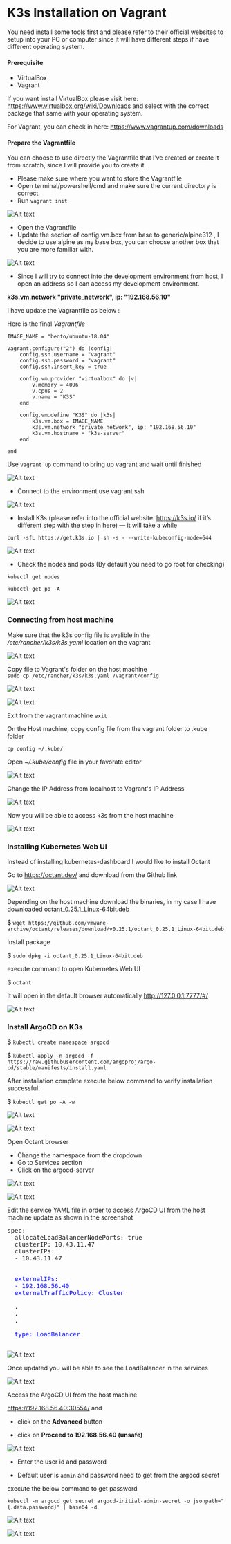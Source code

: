 # K3s Installation on Vagrant

You need install some tools first and please refer to their official websites to setup into your PC or computer since it will have different steps if have different operating system.

#### Prerequisite
- VirtualBox
- Vagrant

If you want install VirtualBox please visit here: https://www.virtualbox.org/wiki/Downloads and select with the correct package that same with your operating system.

For Vagrant, you can check in here: https://www.vagrantup.com/downloads

#### Prepare the Vagrantfile
You can choose to use directly the Vagrantfile that I’ve created or create it from scratch, since I will provide you to create it.

- Please make sure where you want to store the Vagrantfile  
- Open terminal/powershell/cmd and make sure the current directory is correct.  
- Run `vagrant init`

![Alt text](images/image.png)

- Open the Vagrantfile
- Update the section of config.vm.box from base to generic/alpine312 , I decide to use alpine as my base box, you can choose another box that you are more familiar with.

![Alt text](images/image-1.png)

- Since I will try to connect into the development environment from host, I open an address so I can access my development environment.

**k3s.vm.network "private_network", ip: "192.168.56.10"**  

I have update the Vagrantfile as below :

Here is the final *Vagrantfile*

```
IMAGE_NAME = "bento/ubuntu-18.04"

Vagrant.configure("2") do |config|
    config.ssh.username = "vagrant"
    config.ssh.password = "vagrant"
    config.ssh.insert_key = true

    config.vm.provider "virtualbox" do |v|
        v.memory = 4096
        v.cpus = 2
        v.name = "K3S"
    end
      
    config.vm.define "K3S" do |k3s|
        k3s.vm.box = IMAGE_NAME
        k3s.vm.network "private_network", ip: "192.168.56.10"
        k3s.vm.hostname = "k3s-server"
    end
  
end
```

 Use `vagrant up` command to bring up vagrant and wait until finished

 ![Alt text](images/image-2.png)

- Connect to the environment use vagrant ssh

![Alt text](images/image-3.png)

- Install K3s (please refer into the official website: https://k3s.io/ if it’s different step with the step in here) — it will take a while

`curl -sfL https://get.k3s.io | sh -s - --write-kubeconfig-mode=644`

![Alt text](images/image-4.png)

- Check the nodes and pods (By default you need to go root for checking)

`kubectl get nodes`  

`kubectl get po -A`

![Alt text](images/image-5.png)

### Connecting from host machine

Make sure that the k3s config file is avalible in the */etc/rancher/k3s/k3s.yaml* location on the vagrant

![Alt text](images/image-6.png)

Copy file to Vagrant's folder on the host machine  
`sudo cp /etc/rancher/k3s/k3s.yaml /vagrant/config`

![Alt text](images/image-7.png)

![Alt text](images/image-8.png)

Exit from the vagrant machine 
`exit`

On the Host machine, copy config file from the vagrant folder to .kube folder

`cp config ~/.kube/`

Open *~/.kube/config* file in your favorate editor 

![Alt text](images/image-9.png)

Change the IP Address from localhost to Vagrant's IP Address

![Alt text](images/image-10.png)

Now you will be able to access k3s from the host machine

![Alt text](images/image-11.png)

### Installing Kubernetes Web UI

Instead of installing kubernetes-dashboard I would like to install Octant

Go to https://octant.dev/ and download from the Github link

![Alt text](images/image-12.png)

Depending on the host machine download the binaries, in my case I have downloaded octant_0.25.1_Linux-64bit.deb

$ `wget https://github.com/vmware-archive/octant/releases/download/v0.25.1/octant_0.25.1_Linux-64bit.deb `

Install package

$ `sudo dpkg -i octant_0.25.1_Linux-64bit.deb`

execute command to open Kubernetes Web UI

$ `octant`

It will open in the default browser automatically http://127.0.0.1:7777/#/

![Alt text](images/image-13.png)

### Install ArgoCD on K3s  

$ `kubectl create namespace argocd`

$ `kubectl apply -n argocd -f https://raw.githubusercontent.com/argoproj/argo-cd/stable/manifests/install.yaml`

After installation complete execute below command to verify installation successful.

$ `kubectl get po -A -w`

![Alt text](images/image-15.png)

![Alt text](images/image-16.png)

Open Octant browser 
- Change the namespace from the dropdown
- Go to Services section
- Click on the argocd-server 

![Alt text](images/image-18.png)

![Alt text](images/image-17.png)

Edit the service YAML file in order to access ArgoCD UI from the host machine update as shown in the screenshot 

<pre>
spec:
  allocateLoadBalancerNodePorts: true
  clusterIP: 10.43.11.47
  clusterIPs:
  - 10.43.11.47

  <span style="color:blue">
  externalIPs:
  - 192.168.56.40
  externalTrafficPolicy: Cluster
  </span>
  .
  .
  .
  <span style="color:blue">
  type: LoadBalancer
  </span>
</pre>


![Alt text](images/image-21.png)

Once updated you will be able to see the LoadBalancer in the services

![Alt text](images/image-22.png)

Access the ArgoCD UI from the host machine

https://192.168.56.40:30554/ and 

- click on the **Advanced** button

- click on **Proceed to 192.168.56.40 (unsafe)**

![Alt text](images/image-23.png)

- Enter the user id and password

- Default user is `admin` and password need to get from the argocd secret

execute the below command to get password  

`kubectl -n argocd get secret argocd-initial-admin-secret -o jsonpath="{.data.password}" | base64 -d`

![Alt text](images/image-24.png)

![Alt text](images/image-25.png)